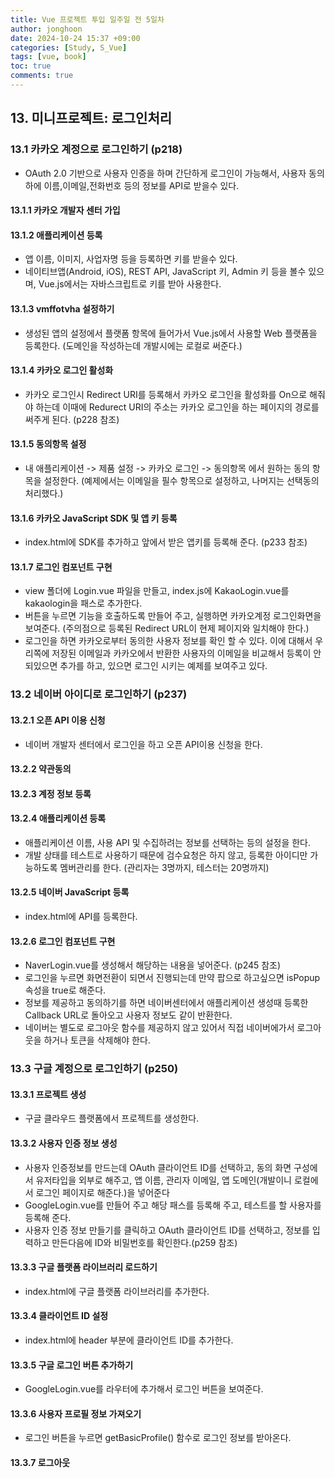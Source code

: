 ```yaml
---
title: Vue 프로젝트 투입 일주일 전 5일차
author: jonghoon
date: 2024-10-24 15:37 +09:00
categories: [Study, S_Vue]
tags: [vue, book]
toc: true
comments: true
---
```

  

## **13. 미니프로젝트: 로그인처리**
### **13.1 카카오 계정으로 로그인하기 (p218)**
  - OAuth 2.0 기반으로 사용자 인증을 하며 간단하게 로그인이 가능해서, 사용자 동의하에 이름,이메일,전화번호 등의 정보를 API로 받을수 있다.  
#### **13.1.1 카카오 개발자 센터 가입**  
#### **13.1.2 애플리케이션 등록**  
  - 앱 이름, 이미지, 사업자명 등을 등록하면 키를 받을수 있다.
  - 네이티브앱(Android, iOS), REST API, JavaScript 키, Admin 키 등을 볼수 있으며, Vue.js에서는 자바스크립트로 키를 받아 사용한다.
#### **13.1.3 vmffotvha 설정하기**  
  - 생성된 앱의 설정에서 플랫폼 항목에 들어가서 Vue.js에서 사용할 Web 플랫폼을 등록한다. (도메인을 작성하는데 개발시에는 로컬로 써준다.)  
#### **13.1.4 카카오 로그인 활성화**
  - 카카오 로그인시 Redirect URI를 등록해서 카카오 로그인을 활성화를 On으로 해줘야 하는데 이때에 Redurect URI의 주소는 카카오 로그인을 하는 페이지의 경로를 써주게 된다. (p228 참조)   
#### **13.1.5 동의항목 설정**
  - 내 애플리케이션 -> 제품 설정 -> 카카오 로그인 -> 동의항목 에서 원하는 동의 항목을 설정한다. (예제에서는 이메일을 필수 항목으로 설정하고, 나머지는 선택동의 처리했다.)
#### **13.1.6 카카오 JavaScript SDK 및 앱 키 등록**  
  - index.html에 SDK를 추가하고 앞에서 받은 앱키를 등록해 준다. (p233 참조)
#### **13.1.7 로그인 컴포넌트 구현**  
  - view 폴더에 Login.vue 파일을 만들고, index.js에 KakaoLogin.vue를 kakaologin을 패스로 추가한다.
  - 버튼을 누르면 기능을 호출하도록 만들어 주고, 실행하면 카카오계정 로그인화면을 보여준다. (주의점으로 등록된 Redirect URL이 현제 페이지와 일치해야 한다.)
  - 로그인을 하면 카카오로부터 동의한 사용자 정보를 확인 할 수 있다. 이에 대해서 우리쪽에 저장된 이메일과 카카오에서 반환한 사용자의 이메일을 비교해서 등록이 안되있으면 추가를 하고, 있으면 로그인 시키는 예제를 보여주고 있다.

### **13.2 네이버 아이디로 로그인하기 (p237)**
#### **13.2.1 오픈 API 이용 신청**
  - 네이버 개발자 센터에서 로그인을 하고 오픈 API이용 신청을 한다.
#### **13.2.2 약관동의**
#### **13.2.3 계정 정보 등록**
#### **13.2.4 애플리케이션 등록**
  - 애플리케이션 이름, 사용 API 및 수집하려는 정보를 선택하는 등의 설정을 한다.
  - 개발 상태를 테스트로 사용하기 때문에 검수요청은 하지 않고, 등록한 아이디만 가능하도록 멤버관리를 한다. (관리자는 3명까지, 테스터는 20명까지)
#### **13.2.5 네이버 JavaScript 등록**
  - index.html에 API를 등록한다.
#### **13.2.6 로그인 컴포넌트 구현**
  - NaverLogin.vue를 생성해서 해당하는 내용을 넣어준다. (p245 참조)
  - 로그인을 누르면 화면전환이 되면서 진행되는데 만약 팝으로 하고싶으면 isPopup 속성을 true로 해준다.
  - 정보를 제공하고 동의하기를 하면 네이버센터에서 애플리케이션 생성때 등록한 Callback URL로 돌아오고 사용자 정보도 같이 반환한다.
  - 네이버는 별도로 로그아웃 함수를 제공하지 않고 있어서 직접 네이버에가서 로그아웃을 하거나 토큰을 삭제해야 한다.
  
### **13.3 구글 계정으로 로그인하기 (p250)**
#### **13.3.1 프로젝트 생성**
  - 구글 클라우드 플랫폼에서 프로젝트를 생성한다.
#### **13.3.2 사용자 인증 정보 생성**
  - 사용자 인증정보를 만드는데 OAuth 클라이언트 ID를 선택하고, 동의 화면 구성에서 유저타입을 외부로 해주고, 앱 이름, 관리자 이메일, 앱 도메인(개발이니 로컬에서 로그인 페이지로 해준다.)을 넣어준다
  - GoogleLogin.vue를 만들어 주고 해당 패스를 등록해 주고, 테스트를 할 사용자를 등록해 준다.
  - 사용자 인증 정보 만들기를 클릭하고 OAuth 클라이언트 ID를 선택하고, 정보를 입력하고 만든다음에 ID와 비밀번호를 확인한다.(p259 참조)
#### **13.3.3 구글 플랫폼 라이브러리 로드하기**
  - index.html에 구글 플랫폼 라이브러리를 추가한다.
#### **13.3.4 클라이언트 ID 설정**
  - index.html에 header 부분에 클라이언트 ID를 추가한다.
#### **13.3.5 구글 로그인 버튼 추가하기**
  - GoogleLogin.vue를 라우터에 추가해서 로그인 버튼을 보여준다.
#### **13.3.6 사용자 프로필 정보 가져오기**
  - 로그인 버튼을 누르면 getBasicProfile() 함수로 로그인 정보를 받아온다.
#### **13.3.7 로그아웃**


